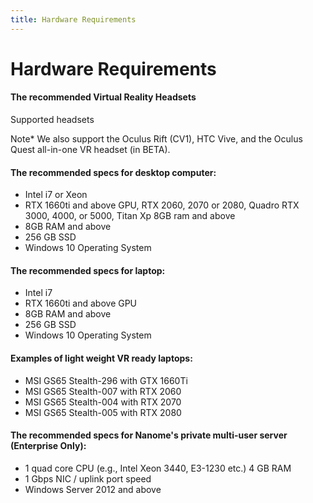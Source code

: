 ```yaml
---
title: Hardware Requirements
---
```


# Hardware Requirements

#### The recommended Virtual Reality Headsets

Supported headsets

<vimg src="gettingStarted-page/supportedheadsets2.png" />

Note\*
We also support the Oculus Rift (CV1), HTC Vive, and the Oculus Quest all-in-one VR headset (in BETA).

#### The recommended specs for desktop computer:

- Intel i7 or Xeon
- RTX 1660ti and above GPU, RTX 2060, 2070 or 2080, Quadro RTX 3000, 4000, or 5000, Titan Xp 8GB ram and above
- 8GB RAM and above
- 256 GB SSD
- Windows 10 Operating System

#### The recommended specs for laptop:

- Intel i7
- RTX 1660ti and above GPU
- 8GB RAM and above
- 256 GB SSD
- Windows 10 Operating System

#### Examples of light weight VR ready laptops:

- MSI GS65 Stealth-296 with GTX 1660Ti
- MSI GS65 Stealth-007 with RTX 2060
- MSI GS65 Stealth-004 with RTX 2070
- MSI GS65 Stealth-005 with RTX 2080

#### The recommended specs for Nanome's private multi-user server (Enterprise Only):

- 1 quad core CPU (e.g., Intel Xeon 3440, E3-1230 etc.) 4 GB RAM
- 1 Gbps NIC / uplink port speed
- Windows Server 2012 and above
